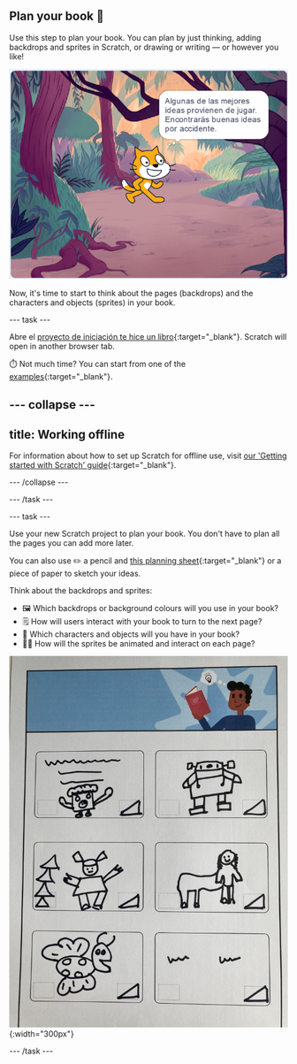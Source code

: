 ## Plan your book 📔

Use this step to plan your book. You can plan by just thinking, adding backdrops and sprites in Scratch, or drawing or writing — or however you like!

![El escenario muestra un objeto pensando, "Algunas de las mejores ideas llegan jugando. You will find good ideas by accident."](images/best-ideas.png)

Now, it's time to start to think about the pages (backdrops) and the characters and objects (sprites) in your book.

--- task ---

Abre el [proyecto de iniciación te hice un libro](https://scratch.mit.edu/projects/582223042/editor){:target="_blank"}. Scratch will open in another browser tab.

⏱️ Not much time? You can start from one of the [examples](https://scratch.mit.edu/studios/29082370){:target="_blank"}.

--- collapse ---
---
title: Working offline
---

For information about how to set up Scratch for offline use, visit [our 'Getting started with Scratch' guide](https://projects.raspberrypi.org/en/projects/getting-started-scratch){:target="_blank"}.

--- /collapse ---

--- /task ---

--- task ---

Use your new Scratch project to plan your book. You don't have to plan all the pages you can add more later.

You can also use ✏️ a pencil and [this planning sheet](resources/i-made-a-book-worksheet.pdf){:target="_blank"} or a piece of paper to sketch your ideas.

Think about the backdrops and sprites:
- 🖼️ Which backdrops or background colours will you use in your book?
- 🗒️ How will users interact with your book to turn to the next page?
- 🦁 Which characters and objects will you have in your book?
- 🏃‍♀️ How will the sprites be animated and interact on each page?

![An example of the downloadable planning sheet filled in by a child. Hand draw designs fill the six rectangles on the page.](images/design-example.jpg){:width="300px"}

--- /task ---
